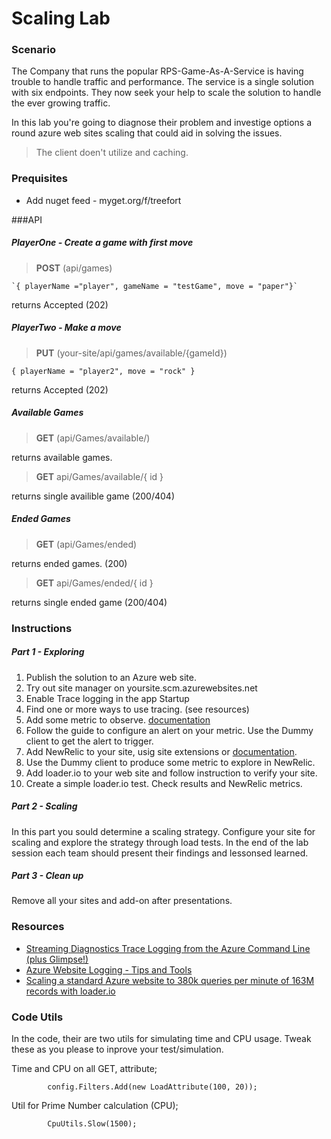 # Scaling Lab

### Scenario

The Company that runs the popular RPS-Game-As-A-Service is having trouble to handle traffic and performance.
The service is a single solution with six endpoints. They now seek your help to scale the solution to handle the ever growing traffic.

In this lab you're going to diagnose their problem and investige options a round azure web sites scaling that could aid in solving the issues.

> The client doen't utilize and caching.

### Prequisites

- Add nuget feed - myget.org/f/treefort

###API

##### PlayerOne - Create a game with first move
> **POST** (api/games) 

	`{ playerName ="player", gameName = "testGame", move = "paper"}`

returns Accepted (202)

##### PlayerTwo - Make a move
> **PUT** (your-site/api/games/available/{gameId})

    { playerName = "player2", move = "rock" }

returns Accepted (202)

##### Available Games

>**GET** (api/Games/available/)

returns available games.

>**GET** api/Games/available/{ id }

returns single availible game (200/404)

##### Ended Games

>**GET** (api/Games/ended)

returns ended games. (200)


>**GET** api/Games/ended/{ id }

returns single ended game (200/404)


### Instructions

##### Part 1 - Exploring

1. Publish the solution to an Azure web site.
2. Try out site manager on yoursite.scm.azurewebsites.net
3. Enable Trace logging in the app Startup
4. Find one or more ways to use tracing. (see resources)
5. Add some metric to observe. [documentation](http://azure.microsoft.com/en-us/documentation/articles/web-sites-monitor/)
6. Follow the guide to configure an alert on your metric. Use the Dummy client to get the alert to trigger.
7. Add NewRelic to your site, usig site extensions or [documentation](https://docs.newrelic.com/docs/agents/net-agent/azure-installation/azure-websites). 
8. Use the Dummy client to produce some metric to explore in NewRelic.
9. Add loader.io to your web site and follow instruction to verify your site.
10. Create a simple loader.io test. Check results and NewRelic metrics.

##### Part 2 - Scaling

In this part you sould determine a scaling strategy. Configure your site for scaling and explore the strategy through load tests.
In the end of the lab session each team should present their findings and lessonsed learned.

##### Part 3 - Clean up

Remove all your sites and add-on after presentations.

### Resources
- [Streaming Diagnostics Trace Logging from the Azure Command Line (plus Glimpse!)](http://www.hanselman.com/blog/StreamingDiagnosticsTraceLoggingFromTheAzureCommandLinePlusGlimpse.aspx)
- [Azure Website Logging - Tips and Tools](http://blog.amitapple.com/post/2014/06/azure-website-logging/#.VDPaLfmSyPY)
- [Scaling a standard Azure website to 380k queries per minute of 163M records with loader.io](http://www.troyhunt.com/2014/07/scaling-standard-azure-website-to-380k.html)

### Code Utils

In the code, their are two utils for simulating time and CPU usage. Tweak these as you please to inprove your test/simulation.

Time and CPU on all GET, attribute;

            config.Filters.Add(new LoadAttribute(100, 20));

Util for Prime Number calculation (CPU);

            CpuUtils.Slow(1500);



